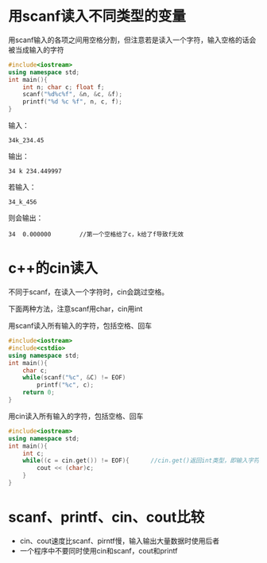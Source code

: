 # 用scanf读入不同类型的变量

用scanf输入的各项之间用空格分割，但注意若是读入一个字符，输入空格的话会被当成输入的字符

```c++
#include<iostream>
using namespace std;
int main(){
	int n; char c; float f;
    scanf("%d%c%f", &n, &c, &f);
    printf("%d %c %f", n, c, f);
}
```

输入：

```
34k_234.45
```

输出：

```
34 k 234.449997
```

若输入：

```
34_k_456
```

则会输出：

```
34  0.000000		//第一个空格给了c，k给了f导致f无效
```



# c++的cin读入

不同于scanf，在读入一个字符时，cin会跳过空格。



下面两种方法，注意scanf用char，cin用int

用scanf读入所有输入的字符，包括空格、回车

```c++
#include<iostream>
#include<cstdio>
using namespace std;
int main(){
	char c;
    while(scanf("%c", &C) != EOF)
        printf("%c", c);
    return 0;
}
```

用cin读入所有输入的字符，包括空格、回车

```c++
#include<iostream>
using namespace std;
int main(){
	int c;
    while((c = cin.get()) != EOF){		//cin.get()返回int类型，即输入字符的ascii码
        cout << (char)c;
    }
}
```



# scanf、printf、cin、cout比较

- cin、cout速度比scanf、pirntf慢，输入输出大量数据时使用后者
- 一个程序中不要同时使用cin和scanf，cout和printf